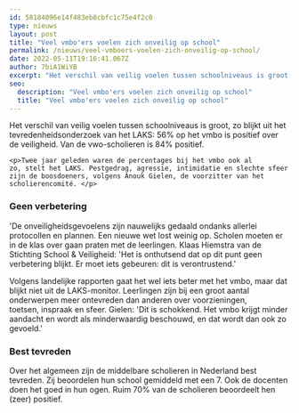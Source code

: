 ```yaml
---
id: 58184096e14f483eb8cbfc1c75e4f2c0
type: nieuws
layout: post
title: "Veel vmbo'ers voelen zich onveilig op school"
permalink: /nieuws/veel-vmboers-voelen-zich-onveilig-op-school/
date: 2022-05-11T19:16:41.067Z
author: 7biA1WiYB
excerpt: "Het verschil van veilig voelen tussen schoolniveaus is groot, zo blijkt uit het tevredenheidsonderzoek van het LAKS: 56% op het vmbo is positief over de veiligheid. Van de vwo-scholieren is 84% positief.  "
seo:
  description: "Veel vmbo'ers voelen zich onveilig op school"
  title: "Veel vmbo'ers voelen zich onveilig op school"
---
```

Het verschil van veilig voelen tussen schoolniveaus is groot, zo blijkt uit het tevredenheidsonderzoek van het LAKS: 56% op het vmbo is positief over de veiligheid. Van de vwo-scholieren is 84% positief.  

    <p>Twee jaar geleden waren de percentages bij het vmbo ook al zo, stelt het LAKS. Pestgedrag, agressie, intimidatie en slechte sfeer zijn de boosdoeners, volgens Anouk Gielen, de voorzitter van het scholierencomité. </p>
<h3>Geen verbetering</h3>
<p>'De onveiligheidsgevoelens zijn nauwelijks gedaald ondanks allerlei protocollen en plannen. Een nieuwe wet lost weinig op. Scholen moeten er in de klas over gaan praten met de leerlingen. Klaas Hiemstra van de Stichting School &amp; Veiligheid: 'Het is onthutsend dat op dit punt geen verbetering blijkt. Er moet iets gebeuren: dit is verontrustend.'</p>
<p>Volgens landelijke rapporten gaat het wel iets beter met het vmbo, maar dat blijkt niet uit de LAKS-monitor. Leerlingen zijn bij een groot aantal onderwerpen meer ontevreden dan anderen over voorzieningen, toetsen, inspraak en sfeer. Gielen: 'Dit is schokkend. Het vmbo krijgt minder aandacht en wordt als minderwaardig beschouwd, en dat wordt dan ook zo gevoeld.'</p>
<h3>Best tevreden</h3>
<p>Over het algemeen zijn de middelbare scholieren in Nederland best tevreden. Zij beoordelen hun school gemiddeld met een 7. Ook de docenten doen het goed in hun ogen. Ruim 70% van de scholieren beoordeelt hen (zeer) positief.</p>  
